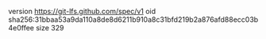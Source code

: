 version https://git-lfs.github.com/spec/v1
oid sha256:31bbaa53a9da110a8de8d6211b910a8c31bfd219b2a876afd88ecc03b4e0ffee
size 329

